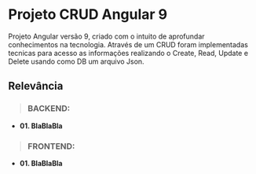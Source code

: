 # Projeto CRUD Angular 9

Projeto Angular versão 9, criado com o intuito de aprofundar conhecimentos na tecnologia. Através de um CRUD foram implementadas tecnicas para acesso as informações realizando o Create, Read, Update e Delete usando como DB um arquivo Json.

## Relevância

> ### BACKEND:
- **01. BlaBlaBla**

> ### FRONTEND:
- **01. BlaBlaBla**
